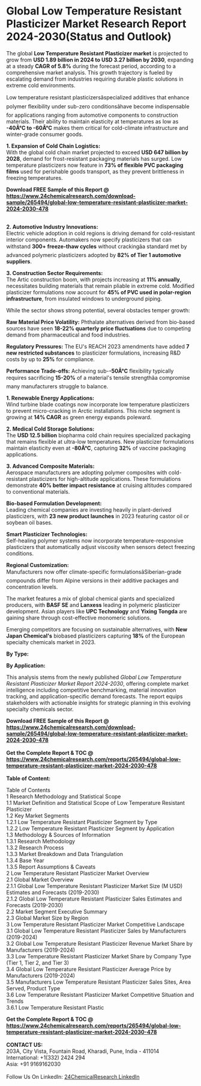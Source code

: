 <h1>Global Low Temperature Resistant Plasticizer Market Research Report 2024-2030(Status and Outlook)</h1><p>The global <strong>Low Temperature Resistant Plasticizer market</strong> is projected to grow from <strong>USD 1.89 billion in 2024 to USD 3.27 billion by 2030</strong>, expanding at a steady <strong>CAGR of 5.8%</strong> during the forecast period, according to a comprehensive market analysis. This growth trajectory is fueled by escalating demand from industries requiring durable plastic solutions in extreme cold environments.</p><p>Low temperature resistant plasticizersâspecialized additives that enhance polymer flexibility under sub-zero conditionsâhave become indispensable for applications ranging from automotive components to construction materials. Their ability to maintain elasticity at temperatures as low as <strong>-40Â°C to -60Â°C</strong> makes them critical for cold-climate infrastructure and winter-grade consumer goods.</p><p><strong>1. Expansion of Cold Chain Logistics:</strong><br>
With the global cold chain market projected to exceed <strong>USD 647 billion by 2028</strong>, demand for frost-resistant packaging materials has surged. Low temperature plasticizers now feature in <strong>73% of flexible PVC packaging films</strong> used for perishable goods transport, as they prevent brittleness in freezing temperatures.</p><div><b>Download FREE Sample of this Report @ 
            <a href="https://www.24chemicalresearch.com/download-sample/265494/global-low-temperature-resistant-plasticizer-market-2024-2030-478">
            https://www.24chemicalresearch.com/download-sample/265494/global-low-temperature-resistant-plasticizer-market-2024-2030-478</a></b></div><br><p><strong>2. Automotive Industry Innovations:</strong><br>
Electric vehicle adoption in cold regions is driving demand for cold-resistant interior components. Automakers now specify plasticizers that can withstand <strong>300+ freeze-thaw cycles</strong> without crackingâa standard met by advanced polymeric plasticizers adopted by <strong>82% of Tier 1 automotive suppliers</strong>.</p><p><strong>3. Construction Sector Requirements:</strong><br>
The Artic construction boom, with projects increasing at <strong>11% annually</strong>, necessitates building materials that remain pliable in extreme cold. Modified plasticizer formulations now account for <strong>45% of PVC used in polar-region infrastructure</strong>, from insulated windows to underground piping.</p><p>While the sector shows strong potential, several obstacles temper growth:</p><p><strong>Raw Material Price Volatility:</strong> Phthalate alternatives derived from bio-based sources have seen <strong>18-22% quarterly price fluctuations</strong> due to competing demand from pharmaceutical and food industries.</p><p><strong>Regulatory Pressures:</strong> The EU's REACH 2023 amendments have added <strong>7 new restricted substances</strong> to plasticizer formulations, increasing R&amp;D costs by up to <strong>25%</strong> for compliance.</p><p><strong>Performance Trade-offs:</strong> Achieving sub-<strong>-50Â°C</strong> flexibility typically requires sacrificing <strong>15-20%</strong> of a material's tensile strengthâa compromise many manufacturers struggle to balance.</p><p><strong>1. Renewable Energy Applications:</strong><br>
Wind turbine blade coatings now incorporate low temperature plasticizers to prevent micro-cracking in Arctic installations. This niche segment is growing at <strong>14% CAGR</strong> as green energy expands poleward.</p><p><strong>2. Medical Cold Storage Solutions:</strong><br>
The <strong>USD 12.5 billion</strong> biopharma cold chain requires specialized packaging that remains flexible at ultra-low temperatures. New plasticizer formulations maintain elasticity even at <strong>-80Â°C</strong>, capturing <strong>32%</strong> of vaccine packaging applications.</p><p><strong>3. Advanced Composite Materials:</strong><br>
Aerospace manufacturers are adopting polymer composites with cold-resistant plasticizers for high-altitude applications. These formulations demonstrate <strong>40% better impact resistance</strong> at cruising altitudes compared to conventional materials.</p><p><strong>Bio-based Formulation Development:</strong><br>
	Leading chemical companies are investing heavily in plant-derived plasticizers, with <strong>23 new product launches</strong> in 2023 featuring castor oil or soybean oil bases.</p><p><strong>Smart Plasticizer Technologies:</strong><br>
	Self-healing polymer systems now incorporate temperature-responsive plasticizers that automatically adjust viscosity when sensors detect freezing conditions.</p><p><strong>Regional Customization:</strong><br>
	Manufacturers now offer climate-specific formulationsâSiberian-grade compounds differ from Alpine versions in their additive packages and concentration levels.</p><p>The market features a mix of global chemical giants and specialized producers, with <strong>BASF SE</strong> and <strong>Lanxess</strong> leading in polymeric plasticizer development. Asian players like <strong>UPC Technology</strong> and <strong>Yixing Tongda</strong> are gaining share through cost-effective monomeric solutions.</p><p>Emerging competitors are focusing on sustainable alternatives, with <strong>New Japan Chemical's</strong> biobased plasticizers capturing <strong>18%</strong> of the European specialty chemicals market in 2023.</p><p><strong>By Type:</strong></p><p><strong>By Application:</strong></p><p>This analysis stems from the newly published <em>Global Low Temperature Resistant Plasticizer Market Report 2024-2030</em>, offering complete market intelligence including competitive benchmarking, material innovation tracking, and application-specific demand forecasts. The report equips stakeholders with actionable insights for strategic planning in this evolving specialty chemicals sector.</p><div><b>Download FREE Sample of this Report @ 
            <a href="https://www.24chemicalresearch.com/download-sample/265494/global-low-temperature-resistant-plasticizer-market-2024-2030-478">
            https://www.24chemicalresearch.com/download-sample/265494/global-low-temperature-resistant-plasticizer-market-2024-2030-478</a></b></div><br><div><b>Get the Complete Report & TOC @ 
            <a href="https://www.24chemicalresearch.com/reports/265494/global-low-temperature-resistant-plasticizer-market-2024-2030-478">
            https://www.24chemicalresearch.com/reports/265494/global-low-temperature-resistant-plasticizer-market-2024-2030-478</a></b></div><br>
            <b>Table of Content:</b><p>Table of Contents<br />
1 Research Methodology and Statistical Scope<br />
1.1 Market Definition and Statistical Scope of Low Temperature Resistant Plasticizer<br />
1.2 Key Market Segments<br />
1.2.1 Low Temperature Resistant Plasticizer Segment by Type<br />
1.2.2 Low Temperature Resistant Plasticizer Segment by Application<br />
1.3 Methodology & Sources of Information<br />
1.3.1 Research Methodology<br />
1.3.2 Research Process<br />
1.3.3 Market Breakdown and Data Triangulation<br />
1.3.4 Base Year<br />
1.3.5 Report Assumptions & Caveats<br />
2 Low Temperature Resistant Plasticizer Market Overview<br />
2.1 Global Market Overview<br />
2.1.1 Global Low Temperature Resistant Plasticizer Market Size (M USD) Estimates and Forecasts (2019-2030)<br />
2.1.2 Global Low Temperature Resistant Plasticizer Sales Estimates and Forecasts (2019-2030)<br />
2.2 Market Segment Executive Summary<br />
2.3 Global Market Size by Region<br />
3 Low Temperature Resistant Plasticizer Market Competitive Landscape<br />
3.1 Global Low Temperature Resistant Plasticizer Sales by Manufacturers (2019-2024)<br />
3.2 Global Low Temperature Resistant Plasticizer Revenue Market Share by Manufacturers (2019-2024)<br />
3.3 Low Temperature Resistant Plasticizer Market Share by Company Type (Tier 1, Tier 2, and Tier 3)<br />
3.4 Global Low Temperature Resistant Plasticizer Average Price by Manufacturers (2019-2024)<br />
3.5 Manufacturers Low Temperature Resistant Plasticizer Sales Sites, Area Served, Product Type<br />
3.6 Low Temperature Resistant Plasticizer Market Competitive Situation and Trends<br />
3.6.1 Low Temperature Resistant Plastic</p><div><b>Get the Complete Report & TOC @ 
            <a href="https://www.24chemicalresearch.com/reports/265494/global-low-temperature-resistant-plasticizer-market-2024-2030-478">
            https://www.24chemicalresearch.com/reports/265494/global-low-temperature-resistant-plasticizer-market-2024-2030-478</a></b></div><br><b>CONTACT US:</b><br>
            203A, City Vista, Fountain Road, Kharadi, Pune, India - 411014<br>
            International: +1(332) 2424 294<br>
            Asia: +91 9169162030 <br><br>
            Follow Us On LinkedIn: <a href="https://www.linkedin.com/company/24chemicalresearch/">24ChemicalResearch LinkedIn</a>